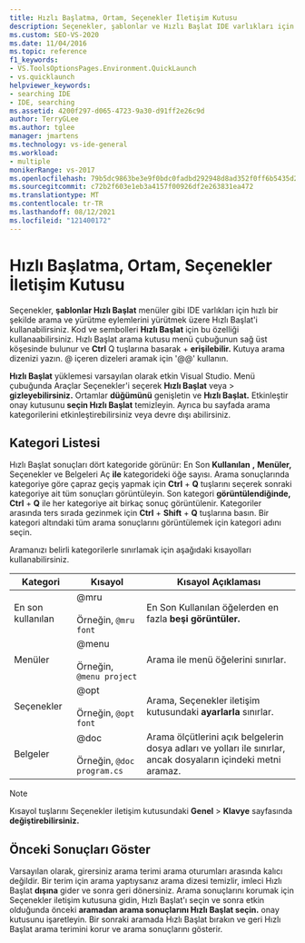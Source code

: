 ```yaml
---
title: Hızlı Başlatma, Ortam, Seçenekler İletişim Kutusu
description: Seçenekler, şablonlar ve Hızlı Başlat IDE varlıkları için hızlı bir şekilde arama ve yürütme eylemleri yürütmek için Ortam bölümündeki Hızlı Başlat sayfasını kullanmayı öğrenin.
ms.custom: SEO-VS-2020
ms.date: 11/04/2016
ms.topic: reference
f1_keywords:
- VS.ToolsOptionsPages.Environment.QuickLaunch
- vs.quicklaunch
helpviewer_keywords:
- searching IDE
- IDE, searching
ms.assetid: 4200f297-d065-4723-9a30-d91ff2e26c9d
author: TerryGLee
ms.author: tglee
manager: jmartens
ms.technology: vs-ide-general
ms.workload:
- multiple
monikerRange: vs-2017
ms.openlocfilehash: 79b5dc9863be3e9f0bdc0fadbd292948d8ad352f0ff6b5435d28fc07b7ad1fb9
ms.sourcegitcommit: c72b2f603e1eb3a4157f00926df2e263831ea472
ms.translationtype: MT
ms.contentlocale: tr-TR
ms.lasthandoff: 08/12/2021
ms.locfileid: "121400172"
---
```

# <a name="quick-launch-environment-options-dialog-box"></a>Hızlı Başlatma, Ortam, Seçenekler İletişim Kutusu

Seçenekler, **şablonlar Hızlı Başlat** menüler gibi IDE varlıkları için hızlı bir şekilde arama ve yürütme eylemlerini yürütmek üzere Hızlı Başlat'i kullanabilirsiniz. Kod ve sembolleri **Hızlı Başlat** için bu özelliği kullanaabilirsiniz. Hızlı Başlat  arama kutusu menü çubuğunun sağ üst köşesinde bulunur ve **Ctrl** Q tuşlarına basarak + **erişilebilir.** Kutuya arama dizenizi yazın. @ içeren dizeleri aramak için '@@' kullanın.

**Hızlı Başlat** yüklemesi varsayılan olarak etkin Visual Studio. Menü çubuğunda Araçlar Seçenekler'i seçerek **Hızlı Başlat** veya   >  **gizleyebilirsiniz.** Ortamlar **düğümünü** genişletin ve **Hızlı Başlat.** Etkinleştir onay kutusunu **seçin Hızlı Başlat** temizleyin. Ayrıca bu sayfada arama kategorilerini etkinleştirebilirsiniz veya devre dışı abilirsiniz.

## <a name="category-list"></a>Kategori Listesi

Hızlı Başlat sonuçları dört kategoride görünür: En Son **Kullanılan** **,** **Menüler,** Seçenekler ve Belgeleri Aç **ile** kategorideki öğe sayısı. Arama sonuçlarında kategoriye göre çapraz geçiş yapmak için **Ctrl** + **Q** tuşlarını seçerek sonraki kategoriye ait tüm sonuçları görüntüleyin. Son kategori **görüntülendiğinde, Ctrl** + **Q** ile her kategoriye ait birkaç sonuç görüntülenir. Kategoriler arasında ters sırada gezinmek için **Ctrl** + **Shift** + **Q** tuşlarına basın. Bir kategori altındaki tüm arama sonuçlarını görüntülemek için kategori adını seçin.

Aramanızı belirli kategorilerle sınırlamak için aşağıdaki kısayolları kullanabilirsiniz.

|Kategori|Kısayol|Kısayol Açıklaması|
|--------------|--------------| - |
|En son kullanılan|@mru<br /><br /> Örneğin, `@mru font`|En Son Kullanılan öğelerden en fazla **beşi görüntüler.**|
|Menüler|@menu<br /><br /> Örneğin, `@menu project`|Arama ile menü öğelerini sınırlar.|
|Seçenekler|@opt<br /><br /> Örneğin, `@opt font`|Arama, Seçenekler iletişim kutusundaki **ayarlarla** sınırlar.|
|Belgeler|@doc<br /><br /> Örneğin, `@doc program.cs`|Arama ölçütlerini açık belgelerin dosya adları ve yolları ile sınırlar, ancak dosyaların içindeki metni aramaz.|

> [!NOTE]
> Kısayol tuşlarını Seçenekler iletişim kutusundaki **Genel**  >  **Klavye** sayfasında **değiştirebilirsiniz.**

## <a name="show-previous-results"></a>Önceki Sonuçları Göster

Varsayılan olarak, girersiniz arama terimi arama oturumları arasında kalıcı değildir. Bir terim için arama yaptıysanız arama dizesi temizlir, imleci Hızlı Başlat **dışına** gider ve sonra geri dönersiniz. Arama sonuçlarını korumak için Seçenekler  iletişim kutusuna gidin, Hızlı Başlat'ı seçin ve sonra etkin olduğunda önceki **aramadan arama sonuçlarını Hızlı Başlat seçin.** onay kutusunu işaretleyin. Bir sonraki aramada Hızlı Başlat bırakın ve geri Hızlı Başlat arama terimini korur ve arama sonuçlarını gösterir.
